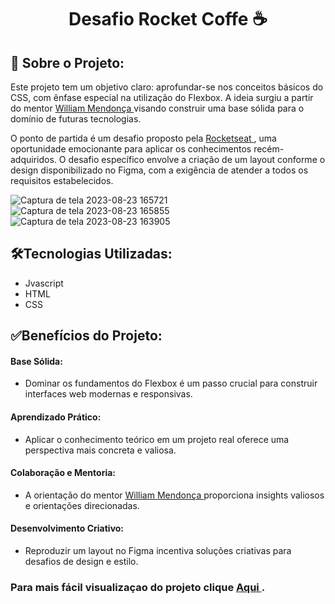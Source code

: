 <h1 align="center">Desafio Rocket Coffe ☕</h1>

## :memo: Sobre o Projeto:
Este projeto tem um objetivo claro: aprofundar-se nos conceitos básicos do CSS, com ênfase especial na utilização do Flexbox. A ideia surgiu a partir do mentor <a href="http://github.com/williamrmendonca"> William Mendonça </a> visando construir uma base sólida para o domínio de futuras tecnologias.

O ponto de partida é um desafio proposto pela  <a href = "https://efficient-sloth-d85.notion.site/Desafio-RocketCoffee-7802895f0dd44da5a6f71a64badc7e72"> Rocketseat </a>, uma oportunidade emocionante para aplicar os conhecimentos recém-adquiridos. O desafio específico envolve a criação de um layout conforme o design disponibilizado no Figma, com a exigência de atender a todos os requisitos estabelecidos.


![Captura de tela 2023-08-23 165721](https://github.com/ketvint3/DesafioRocket/assets/124752451/736c3b2b-81f3-45fb-9ab5-bcb178b63cea)
![Captura de tela 2023-08-23 165855](https://github.com/ketvint3/DesafioRocket/assets/124752451/6340a7fc-4e57-431c-8b82-80c654d85887)
![Captura de tela 2023-08-23 163905](https://github.com/ketvint3/DesafioRocket/assets/124752451/a7b48fa1-74fb-47ce-a62d-d8c96f2c36cf)










## 🛠️Tecnologias Utilizadas:
* Jvascript
* HTML
* CSS

## ✅Benefícios do Projeto:

#### Base Sólida:
* Dominar os fundamentos do Flexbox é um passo crucial para construir interfaces web modernas e responsivas.

#### Aprendizado Prático: 
* Aplicar o conhecimento teórico em um projeto real oferece uma perspectiva mais concreta e valiosa.

#### Colaboração e Mentoria: 
* A orientação do mentor <a href="http://github.com/williamrmendonca"> William Mendonça </a> proporciona insights valiosos e orientações direcionadas.

#### Desenvolvimento Criativo: 
* Reproduzir um layout no Figma incentiva soluções criativas para desafios de design e estilo.


 ###  Para mais fácil visualizaçao do projeto clique <a href="http://127.0.0.1:5500/index.html"> Aqui </a>.







